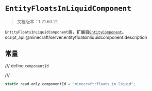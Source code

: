 # `EntityFloatsInLiquidComponent`

> 文档版本：1.21.60.21

`EntityFloatsInLiquidComponent`类，扩展自[`EntityComponent`](./entitycomponent.md)。script_api.@minecraft/server.entityfloatsinliquidcomponent.description

## 常量

/// define
`componentId`


///

```js
static read-only componentId = "minecraft:floats_in_liquid";
```

